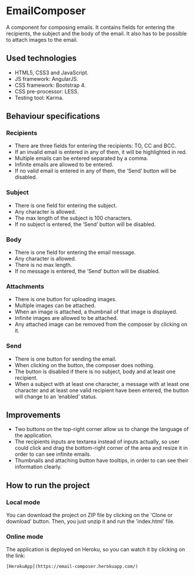 # EmailComposer
A component for composing emails.
It contains fields for entering the recipients, the subject and the body of the email.
It also has to be possible to attach images to the email.

## Used technologies
* HTML5, CSS3 and JavaScript.
* JS framework: AngularJS.
* CSS framework: Bootstrap 4.
* CSS pre-processor: LESS.
* Testing tool: Karma.

## Behaviour specifications
### Recipients
* There are three fields for entering the recipients: TO, CC and BCC.
* If an invalid email is entered in any of them, it will be highlighted in red.
* Multiple emails can be entered separated by a comma.
* Infinite emails are allowed to be entered.
* If no valid email is entered in any of them, the ‘Send’ button will be disabled.
### Subject
* There is one field for entering the subject.
* Any character is allowed.
* The max length of the subject is 100 characters.
* If no subject is entered, the ‘Send’ button will be disabled.
### Body
* There is one field for entering the email message.
* Any character is allowed.
* There is no max length.
* If no message is entered, the ‘Send’ button will be disabled.
### Attachments
* There is one button for uploading images.
* Multiple images can be attached.
* When an image is attached, a thumbnail of that image is displayed.
* Infinite images are allowed to be attached.
* Any attached image can be removed from the composer by clicking on it.
### Send
* There is one button for sending the email.
* When clicking on the button, the composer does nothing.
* The button is disabled if there is no subject, body and at least one recipient.
* When a subject with at least one character, a message with at least one character and at least one valid recipient have been entered, the button will change to an ‘enabled’ status.

## Improvements
* Two buttons on the top-right corner allow us to change the language of the application.
* The recipients inputs are textarea instead of inputs actually, so user could click and drag the bottom-right corner of the area and resize it in order to can see infinite emails.
* Thumbnails and attaching button have tooltips, in order to can see their information clearly.

## How to run the project
### Local mode
You can download the project on ZIP file by clicking on the 'Clone or download' button. Then, you just unzip it and run the 'index.html' file.
### Online mode
The application is deployed on Heroku, so you can watch it by clicking on the link:
```
[HerokuApp](https://email-composer.herokuapp.com/)
```
